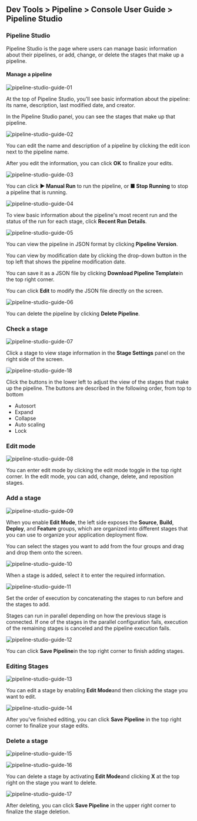 ## Dev Tools > Pipeline > Console User Guide > Pipeline Studio

### Pipeline Studio

Pipeline Studio is the page where users can manage basic information about their pipelines, or add, change, or delete the stages that make up a pipeline.

#### Manage a pipeline
![pipeline-studio-guide-01](https://kr1-api-object-storage.nhncloudservice.com/v1/AUTH_2acdfabf4efe4efc8a04c00b348110c9/cdn_origin/prod_pipeline/2024-08-27/pipeline-studio-guide/pipeline-studio-guide-01.png)

At the top of Pipeline Studio, you'll see basic information about the pipeline: its name, description, last modified date, and creator.

In the Pipeline Studio panel, you can see the stages that make up that pipeline.

![pipeline-studio-guide-02](https://kr1-api-object-storage.nhncloudservice.com/v1/AUTH_2acdfabf4efe4efc8a04c00b348110c9/cdn_origin/prod_pipeline/2024-08-27/pipeline-studio-guide/pipeline-studio-guide-02.png)

You can edit the name and description of a pipeline by clicking the edit icon next to the pipeline name.

After you edit the information, you can click **OK** to finalize your edits.

![pipeline-studio-guide-03](https://kr1-api-object-storage.nhncloudservice.com/v1/AUTH_2acdfabf4efe4efc8a04c00b348110c9/cdn_origin/prod_pipeline/2024-08-27/pipeline-studio-guide/pipeline-studio-guide-03.png)

You can click **▶ Manual Run** to run the pipeline, or **■ Stop Running** to stop a pipeline that is running.

![pipeline-studio-guide-04](https://kr1-api-object-storage.nhncloudservice.com/v1/AUTH_2acdfabf4efe4efc8a04c00b348110c9/cdn_origin/prod_pipeline/2024-08-27/pipeline-studio-guide/pipeline-studio-guide-04.png)

To view basic information about the pipeline's most recent run and the status of the run for each stage, click **Recent Run Details**. 

![pipeline-studio-guide-05](https://kr1-api-object-storage.nhncloudservice.com/v1/AUTH_2acdfabf4efe4efc8a04c00b348110c9/cdn_origin/prod_pipeline/2024-08-27/pipeline-studio-guide/pipeline-studio-guide-05.png)

You can view the pipeline in JSON format by clicking **Pipeline Version**.

You can view by modification date by clicking the drop-down button in the top left that shows the pipeline modification date.

You can save it as a JSON file by clicking **Download Pipeline Template**in the top right corner.

You can click **Edit** to modify the JSON file directly on the screen.

![pipeline-studio-guide-06](https://kr1-api-object-storage.nhncloudservice.com/v1/AUTH_2acdfabf4efe4efc8a04c00b348110c9/cdn_origin/prod_pipeline/2024-08-27/pipeline-studio-guide/pipeline-studio-guide-06.png)

You can delete the pipeline by clicking **Delete Pipeline**.

### Check a stage
![pipeline-studio-guide-07](https://kr1-api-object-storage.nhncloudservice.com/v1/AUTH_2acdfabf4efe4efc8a04c00b348110c9/cdn_origin/prod_pipeline/2024-08-27/pipeline-studio-guide/pipeline-studio-guide-07.png)

Click a stage to view stage information in the **Stage Settings** panel on the right side of the screen.

![pipeline-studio-guide-18](https://kr1-api-object-storage.nhncloudservice.com/v1/AUTH_2acdfabf4efe4efc8a04c00b348110c9/cdn_origin/prod_pipeline/2024-08-27/pipeline-studio-guide/pipeline-studio-guide-18.png)

Click the buttons in the lower left to adjust the view of the stages that make up the pipeline. The buttons are described in the following order, from top to bottom

- Autosort
- Expand
- Collapse
- Auto scaling
- Lock

### Edit mode
![pipeline-studio-guide-08](https://kr1-api-object-storage.nhncloudservice.com/v1/AUTH_2acdfabf4efe4efc8a04c00b348110c9/cdn_origin/prod_pipeline/2024-08-27/pipeline-studio-guide/pipeline-studio-guide-08.png)

You can enter edit mode by clicking the edit mode toggle in the top right corner. In the edit mode, you can add, change, delete, and reposition stages.

### Add a stage
![pipeline-studio-guide-09](https://kr1-api-object-storage.nhncloudservice.com/v1/AUTH_2acdfabf4efe4efc8a04c00b348110c9/cdn_origin/prod_pipeline/2024-08-27/pipeline-studio-guide/pipeline-studio-guide-09.png)

When you enable **Edit Mode**, the left side exposes the **Source**, **Build**, **Deploy**, and **Feature** groups, which are organized into different stages that you can use to organize your application deployment flow.

You can select the stages you want to add from the four groups and drag and drop them onto the screen.

![pipeline-studio-guide-10](https://kr1-api-object-storage.nhncloudservice.com/v1/AUTH_2acdfabf4efe4efc8a04c00b348110c9/cdn_origin/prod_pipeline/2024-08-27/pipeline-studio-guide/pipeline-studio-guide-10.png)

When a stage is added, select it to enter the required information.

![pipeline-studio-guide-11](https://kr1-api-object-storage.nhncloudservice.com/v1/AUTH_2acdfabf4efe4efc8a04c00b348110c9/cdn_origin/prod_pipeline/2024-08-27/pipeline-studio-guide/pipeline-studio-guide-11.png)

Set the order of execution by concatenating the stages to run before and the stages to add.

Stages can run in parallel depending on how the previous stage is connected. If one of the stages in the parallel configuration fails, execution of the remaining stages is canceled and the pipeline execution fails.

![pipeline-studio-guide-12](https://kr1-api-object-storage.nhncloudservice.com/v1/AUTH_2acdfabf4efe4efc8a04c00b348110c9/cdn_origin/prod_pipeline/2024-08-27/pipeline-studio-guide/pipeline-studio-guide-12.png)

You can click **Save Pipeline**in the top right corner to finish adding stages.

### Editing Stages
![pipeline-studio-guide-13](https://kr1-api-object-storage.nhncloudservice.com/v1/AUTH_2acdfabf4efe4efc8a04c00b348110c9/cdn_origin/prod_pipeline/2024-08-27/pipeline-studio-guide/pipeline-studio-guide-13.png)

You can edit a stage by enabling **Edit Mode**and then clicking the stage you want to edit.

![pipeline-studio-guide-14](https://kr1-api-object-storage.nhncloudservice.com/v1/AUTH_2acdfabf4efe4efc8a04c00b348110c9/cdn_origin/prod_pipeline/2024-08-27/pipeline-studio-guide/pipeline-studio-guide-14.png)

After you've finished editing, you can click **Save Pipeline** in the top right corner to finalize your stage edits.

### Delete a stage
![pipeline-studio-guide-15](https://kr1-api-object-storage.nhncloudservice.com/v1/AUTH_2acdfabf4efe4efc8a04c00b348110c9/cdn_origin/prod_pipeline/2024-08-27/pipeline-studio-guide/pipeline-studio-guide-15.png)

![pipeline-studio-guide-16](https://kr1-api-object-storage.nhncloudservice.com/v1/AUTH_2acdfabf4efe4efc8a04c00b348110c9/cdn_origin/prod_pipeline/2024-08-27/pipeline-studio-guide/pipeline-studio-guide-16.png)

You can delete a stage by activating **Edit Mode**and clicking **X** at the top right on the stage you want to delete.

![pipeline-studio-guide-17](https://kr1-api-object-storage.nhncloudservice.com/v1/AUTH_2acdfabf4efe4efc8a04c00b348110c9/cdn_origin/prod_pipeline/2024-08-27/pipeline-studio-guide/pipeline-studio-guide-17.png)

After deleting, you can click **Save Pipeline** in the upper right corner to finalize the stage deletion.
